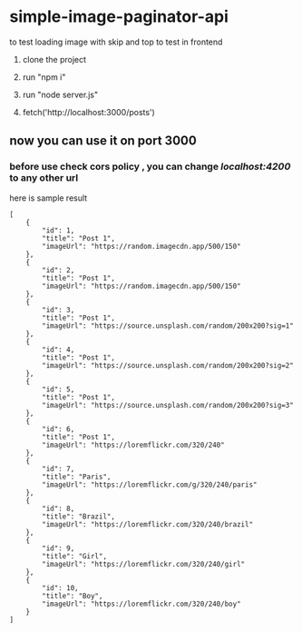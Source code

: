 # simple-image-paginator-api
to test loading image with skip and top to test in frontend

1. clone the project
2. run "npm i"
3. run "node server.js"

4. fetch('http://localhost:3000/posts')

## now you can use it on port 3000
### before use check cors policy , you can change *localhost:4200* to any other url



here is sample result
```
[
    {
        "id": 1,
        "title": "Post 1",
        "imageUrl": "https://random.imagecdn.app/500/150"
    },
    {
        "id": 2,
        "title": "Post 1",
        "imageUrl": "https://random.imagecdn.app/500/150"
    },
    {
        "id": 3,
        "title": "Post 1",
        "imageUrl": "https://source.unsplash.com/random/200x200?sig=1"
    },
    {
        "id": 4,
        "title": "Post 1",
        "imageUrl": "https://source.unsplash.com/random/200x200?sig=2"
    },
    {
        "id": 5,
        "title": "Post 1",
        "imageUrl": "https://source.unsplash.com/random/200x200?sig=3"
    },
    {
        "id": 6,
        "title": "Post 1",
        "imageUrl": "https://loremflickr.com/320/240"
    },
    {
        "id": 7,
        "title": "Paris",
        "imageUrl": "https://loremflickr.com/g/320/240/paris"
    },
    {
        "id": 8,
        "title": "Brazil",
        "imageUrl": "https://loremflickr.com/320/240/brazil"
    },
    {
        "id": 9,
        "title": "Girl",
        "imageUrl": "https://loremflickr.com/320/240/girl"
    },
    {
        "id": 10,
        "title": "Boy",
        "imageUrl": "https://loremflickr.com/320/240/boy"
    }
]
```
